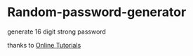 # Random-password-generator
generate 16 digit strong password

thanks to <a href="https://www.youtube.com/channel/UCbwXnUipZsLfUckBPsC7Jog" target="_blank" rel="nofollow">Online Tutorials</a>
